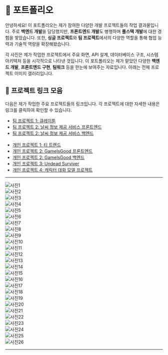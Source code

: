 # 📸 포트폴리오


안녕하세요! 이 포트폴리오는 제가 참여한 다양한 개발 프로젝트들의 작업 결과물입니다. 주로 **백엔드 개발**을 담당했지만, **프론트엔드 개발**도 병행하며 **풀스택 개발**에 대한 경험을 쌓았습니다. 또한, **싱글 프로젝트**와 **팀 프로젝트**에서의 다양한 역할을 통해 협업 능력과 기술적 역량을 확장해왔습니다.

각 사진은 제가 작업한 프로젝트에서 주요 화면, API 설계, 데이터베이스 구조, 시스템 아키텍처 등을 시각적으로 나타낸 것입니다. 이 포트폴리오는 제가 맡았던 다양한 **백엔드 개발**, **프론트엔드 구현**, **팀워크** 등을 한눈에 보여주는 자료입니다. 아래는 전체 프로젝트 이미지 갤러리입니다.


## 📄 프로젝트 링크 모음

다음은 제가 작업한 주요 프로젝트들의 링크입니다. 각 프로젝트에 대한 자세한 내용은 링크를 클릭하여 확인할 수 있습니다.

- [팀 프로젝트 1: 큐레이툰](https://github.com/k-webtoon)<br>
- [팀 프로젝트 2: 날씨 정보 제공 서비스 프론트엔드](https://github.com/developing-jihye/weather-frontend)<br>
- [팀 프로젝트 2: 날씨 정보 제공 서비스 백엔드](https://github.com/ta1355/weather-backend)<br>
  <br>
- [개인 프로젝트 1: 티 트렌드](https://github.com/ta1355/Tea-is-good-Back-end)<br>
- [개인 프로젝트 2: GameIsGood 프론트엔드](https://github.com/ta1355/gameisgood-front)<br>
- [개인 프로젝트 2: GameIsGood 백엔드](https://github.com/ta1355/GameisGood)<br>
- [개인 프로젝트 3: Undead Surviver](https://github.com/ta1355/Undead-Survivor)<br>
- [개인 프로젝트 4: 캐릭터 대화 모델 프로젝트](https://github.com/ta1355/ctpr)

---

![사진1](portfolio_file/001.jpg)  
![사진2](portfolio_file/002.jpg)  
![사진3](portfolio_file/003.jpg)  
![사진4](portfolio_file/004.jpg)  
![사진5](portfolio_file/005.jpg)  
![사진6](portfolio_file/006.jpg)  
![사진7](portfolio_file/007.jpg)  
![사진8](portfolio_file/008.jpg)  
![사진9](portfolio_file/009.jpg)  
![사진10](portfolio_file/010.jpg)  
![사진11](portfolio_file/011.jpg)  
![사진12](portfolio_file/012.jpg)  
![사진13](portfolio_file/013.jpg)  
![사진14](portfolio_file/014.jpg)  
![사진15](portfolio_file/015.jpg)  
![사진16](portfolio_file/016.jpg)  
![사진17](portfolio_file/017.jpg)  
![사진18](portfolio_file/018.jpg)  
![사진19](portfolio_file/019.jpg)  
![사진20](portfolio_file/020.jpg)  
![사진21](portfolio_file/021.jpg)  
![사진22](portfolio_file/022.jpg)  
![사진23](portfolio_file/023.jpg)  
![사진24](portfolio_file/024.jpg)  
![사진25](portfolio_file/025.jpg)  
![사진26](portfolio_file/026.jpg)

---
